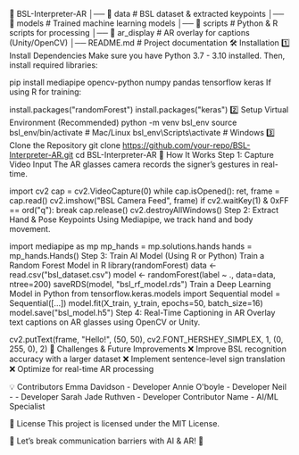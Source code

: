 
📁 BSL-Interpreter-AR
│── 📂 data            # BSL dataset & extracted keypoints
│── 📂 models          # Trained machine learning models
│── 📂 scripts         # Python & R scripts for processing
│── 📂 ar_display      # AR overlay for captions (Unity/OpenCV)
│── README.md         # Project documentation
🛠️ Installation
1️⃣ Install Dependencies
Make sure you have Python 3.7 - 3.10 installed. Then, install required libraries:

pip install mediapipe opencv-python numpy pandas tensorflow keras
If using R for training:

install.packages("randomForest")
install.packages("keras")
2️⃣ Setup Virtual Environment (Recommended)
python -m venv bsl_env
source bsl_env/bin/activate  # Mac/Linux
bsl_env\Scripts\activate     # Windows
3️⃣ Clone the Repository
git clone https://github.com/your-repo/BSL-Interpreter-AR.git
cd BSL-Interpreter-AR
🎥 How It Works
Step 1: Capture Video Input
The AR glasses camera records the signer’s gestures in real-time.

import cv2
cap = cv2.VideoCapture(0)
while cap.isOpened():
    ret, frame = cap.read()
    cv2.imshow("BSL Camera Feed", frame)
    if cv2.waitKey(1) & 0xFF == ord("q"): break
cap.release()
cv2.destroyAllWindows()
Step 2: Extract Hand & Pose Keypoints
Using Mediapipe, we track hand and body movement.

import mediapipe as mp
mp_hands = mp.solutions.hands
hands = mp_hands.Hands()
Step 3: Train AI Model (Using R or Python)
Train a Random Forest Model in R
library(randomForest)
data <- read.csv("bsl_dataset.csv")
model <- randomForest(label ~ ., data=data, ntree=200)
saveRDS(model, "bsl_rf_model.rds")
Train a Deep Learning Model in Python
from tensorflow.keras.models import Sequential
model = Sequential([...])
model.fit(X_train, y_train, epochs=50, batch_size=16)
model.save("bsl_model.h5")
Step 4: Real-Time Captioning in AR
Overlay text captions on AR glasses using OpenCV or Unity.

cv2.putText(frame, "Hello!", (50, 50), cv2.FONT_HERSHEY_SIMPLEX, 1, (0, 255, 0), 2)
📌 Challenges & Future Improvements
❌ Improve BSL recognition accuracy with a larger dataset ❌ Implement sentence-level sign translation ❌ Optimize for real-time AR processing

💡 Contributors
Emma Davidson - Developer
Annie O'boyle  - Developer
Neil - - Developer
Sarah Jade Ruthven  - Developer
Contributor Name - AI/ML Specialist

📜 License
This project is licensed under the MIT License.

🌟 Let’s break communication barriers with AI & AR! 🚀

